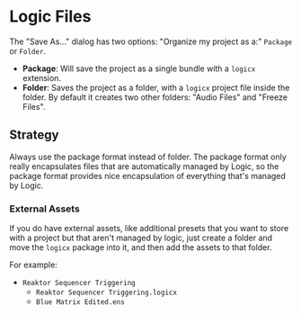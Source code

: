 # Logic Files

The "Save As..." dialog has two options: "Organize my project as a:" `Package` or `Folder`.

- **Package**: Will save the project as a single bundle with a `logicx` extension.
- **Folder**: Saves the project as a folder, with a `logicx` project file inside the folder. By default it creates two other folders: "Audio Files" and "Freeze Files".

## Strategy

Always use the package format instead of folder. The package format only really encapsulates files that are automatically managed by Logic, so the package format provides nice encapsulation of everything that's managed by Logic.

### External Assets

If you do have external assets, like additional presets that you want to store with a project but that aren't managed by logic, just create a folder and move the `logicx` package into it, and then add the assets to that folder.

For example:

- `Reaktor Sequencer Triggering`
    - `Reaktor Sequencer Triggering.logicx`
    - `Blue Matrix Edited.ens`
